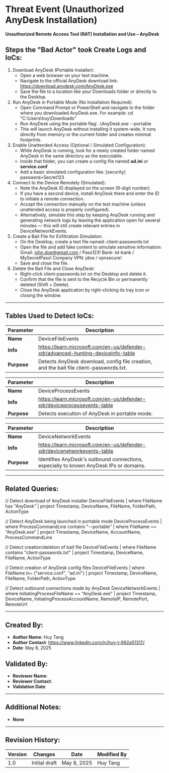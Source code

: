# Threat Event (Unauthorized AnyDesk Installation)
**Unauthorized Remote Access Tool (RAT) Installation and Use – AnyDesk**

## Steps the "Bad Actor" took Create Logs and IoCs:
1. Download AnyDesk (Portable Installer):
   - Open a web browser on your test machine.
   - Navigate to the official AnyDesk download link: https://download.anydesk.com/AnyDesk.exe
   - Save the file to a location like your Downloads folder or directly to the Desktop.
2. Run AnyDesk in Portable Mode (No Installation Required):
   - Open Command Prompt or PowerShell and navigate to the folder where you downloaded AnyDesk.exe. For example: cd "C:\Users\huy\Downloads"
   - Run AnyDesk using the portable flag: .\AnyDesk.exe --portable
   - This will launch AnyDesk without installing it system-wide. It runs directly from memory or the current folder and creates minimal footprints.
3. Enable Unattended Access (Optional / Simulated Configuration):
   - While AnyDesk is running, look for a newly created folder named AnyDesk in the same directory as the executable.
   - Inside that folder, you can create a config file named **ad.ini** or **service.conf**
   - Add a basic simulated configuration like:
[security]
password=Secret123
4. Connect to the Device Remotely (Simulated):
   - Note the AnyDesk ID displayed on the screen (9-digit number).
   - If you have a second device, install AnyDesk there and enter the ID to initiate a remote connection.
   - Accept the connection manually on the test machine (unless unattended access is properly configured).
   - Alternatively, simulate this step by keeping AnyDesk running and generating network logs by leaving the application open for several minutes — this will still create relevant entries in DeviceNetworkEvents.
5. Create a Bait File for Exfiltration Simulation:
   - On the Desktop, create a text file named: client-passwords.txt
   - Open the file and add fake content to simulate sensitive information:
Gmail: john.doe@gmail.com / Pass123!
Bank: td-bank / MySecretPass!
Company VPN: jdoe / vpnsecure!
   - Save and close the file.
6. Delete the Bait File and Close AnyDesk:
   - Right-click client-passwords.txt on the Desktop and delete it.
   - Confirm that the file is sent to the Recycle Bin or permanently deleted (Shift + Delete).
   - Close the AnyDesk application by right-clicking its tray icon or closing the window.

---

## Tables Used to Detect IoCs:
| **Parameter**       | **Description**                                                              |
|---------------------|------------------------------------------------------------------------------|
| **Name**| DeviceFileEvents|
| **Info**|https://learn.microsoft.com/en-us/defender-xdr/advanced-hunting-deviceinfo-table|
| **Purpose**| Detects AnyDesk download, config file creation, and the bait file client-passwords.txt. |

| **Parameter**       | **Description**                                                              |
|---------------------|------------------------------------------------------------------------------|
| **Name**| DeviceProcessEvents|
| **Info**|	https://learn.microsoft.com/en-us/defender-xdr/deviceprocessevents-table |
| **Purpose**| 	Detects execution of AnyDesk in portable mode. |

| **Parameter**       | **Description**                                                              |
|---------------------|------------------------------------------------------------------------------|
| **Name**| DeviceNetworkEvents|
| **Info**|	https://learn.microsoft.com/en-us/defender-xdr/devicenetworkevents-table |
| **Purpose**| Identifies AnyDesk's outbound connections, especially to known AnyDesk IPs or domains. |

---

## Related Queries:
// Detect download of AnyDesk installer
DeviceFileEvents
| where FileName has "AnyDesk"
| project Timestamp, DeviceName, FileName, FolderPath, ActionType

// Detect AnyDesk being launched in portable mode
DeviceProcessEvents
| where ProcessCommandLine contains "--portable"
| where FileName == "AnyDesk.exe"
| project Timestamp, DeviceName, AccountName, ProcessCommandLine

// Detect creation/deletion of bait file
DeviceFileEvents
| where FileName contains "client-passwords.txt"
| project Timestamp, DeviceName, FileName, ActionType

// Detect creation of AnyDesk config files
DeviceFileEvents
| where FileName in~ ("service.conf", "ad.ini")
| project Timestamp, DeviceName, FileName, FolderPath, ActionType

// Detect outbound connections made by AnyDesk
DeviceNetworkEvents
| where InitiatingProcessFileName == "AnyDesk.exe"
| project Timestamp, DeviceName, InitiatingProcessAccountName, RemoteIP, RemotePort, RemoteUrl

---

## Created By:
- **Author Name**: Huy Tang
- **Author Contact**: https://www.linkedin.com/in/huy-t-892a51317/
- **Date**: May 8, 2025

## Validated By:
- **Reviewer Name**: 
- **Reviewer Contact**: 
- **Validation Date**: 

---

## Additional Notes:
- **None**

---

## Revision History:
| **Version** | **Changes**                   | **Date**         | **Modified By**   |
|-------------|-------------------------------|------------------|-------------------|
| 1.0         | Initial draft                  | May 8, 2025     | Huy Tang          |  

